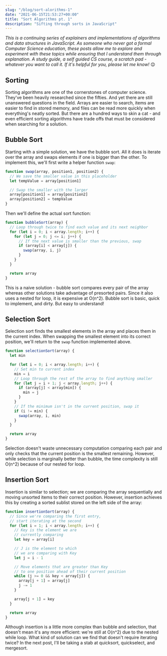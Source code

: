 ```yaml
---
slug: "/blog/sort-alorithms-1"
date: "2021-06-15T21:53:27+00:00"
title: "Sort Algorithms pt. 1"
description: "Sifting through sorts in JavaScript"
---
```


_This is a continuing series of explainers and implementations of algorithms and data structures in JavaScript. As someone who never got a formal Computer Science education, these posts allow me to explore and experiment with these topics while ensuring that I understand them through explanation. A study guide, a self guided CS course, a scratch pad - whatever you want to call it. If it's helpful for you, please let me know!_ 😌

## Sorting

Sorting algorithms are one of the cornerstones of computer science. They've been heavily researched since the fifties. And yet there are still unanswered questions in the field. Arrays are easier to search, items are easier to find in stored memory, and files can be read more quickly when everything's neatly sorted. But there are a hundred ways to skin a cat - and even efficient sorting algorithms have trade offs that must be considered when searching for a solution.

## Bubble Sort

Starting with a simple solution, we have the bubble sort. All it does is iterate over the array and swaps elements if one is bigger than the other. To implement this, we'll first write a helper function `swap`:

```js
function swap(array, position1, position2) {
  // We save the smaller value in this placeholder
  let tempValue = array[position1]

  // Swap the smaller with the larger
  array[position1] = array[position2]
  array[position2] = tempValue
}
```

Then we'll define the actual sort function:

```js
function bubbleSort(array) {
  // Loop through twice to find each value and its next neighbor
  for (let i = 0; i < array.length; i++) {
    for (let j = 0; j <= i; j++) {
      // If the next value is smaller than the previous, swap
      if (array[i] < array[j]) {
        swap(array, i, j)
      }
    }
  }

  return array
}
```

This is a naive solution - bubble sort compares every pair of the array whereas other solutions take advantage of presorted pairs. Since it also uses a nested for loop, it is expensive at O(n^2). Bubble sort is basic, quick to implement, and dirty. But easy to understand!

## Selection Sort

Selection sort finds the smallest elements in the array and places them in the current index. When swapping the smallest element into its correct position, we'll return to the `swap` function implemented above.

```js
function selectionSort(array) {
  let min

  for (let i = 0; i < array.length; i++) {
    // Set min to current index
    min = i
    // Loop through the rest of the array to find anything smaller
    for (let j = i + 1; j < array.length; j++) {
      if (array[j] < array[min]) {
        min = j
      }
    }
    // If the minimum isn't in the current position, swap it
    if (i != min) {
      swap(array, i, min)
    }
  }

  return array
}
```

Selection doesn't waste unnecessary computation comparing each pair and only checks that the current position is the smallest remaining. However, while selection is marginally better than bubble, the time complexity is still O(n^2) because of our nested for loop.

## Insertion Sort

Insertion is similar to selection; we are comparing the array sequentially and moving unsorted items to their correct position. However, insertion achieves this by creating a sorted sublist stored on the left side of the array:

```js
function insertionSort(array) {
  // Since we're comparing the first entry,
  // start iterating at the second
  for (let i = 1; i < array.length; i++) {
    // Key is the element we are
    // currently comparing
    let key = array[i]

    // J is the element to which
    // we are comparing with Key
    let j = i - 1

    // Move elements that are greater than Key
    // to one position ahead of their current position
    while (j >= 0 && key < array[j]) {
      array[j + 1] = array[j]
      j -= 1
    }

    array[j + 1] = key
  }

  return array
}
```

Although insertion is a little more complex than bubble and selection, that doesn't mean it's any more efficient: we're still at O(n^2) due to the nested while loop. What kind of solution can we find that doesn't require iterating twice? In the next post, I'll be taking a stab at quicksort, quickselect, and mergesort.
